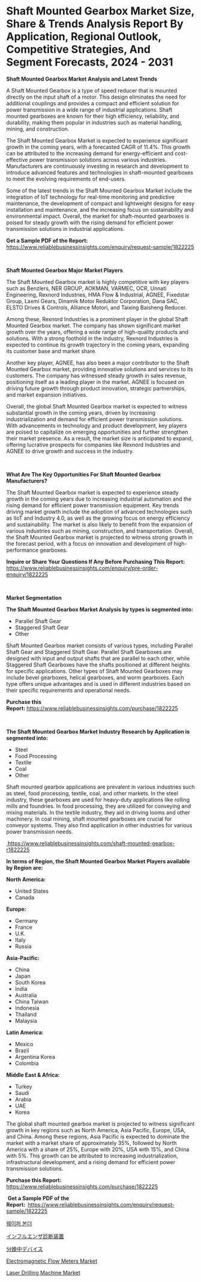 <p><h1>Shaft Mounted Gearbox Market Size, Share & Trends Analysis Report By Application, Regional Outlook, Competitive Strategies, And Segment Forecasts, 2024 - 2031</h1></p><p><strong>Shaft Mounted Gearbox Market Analysis and Latest Trends</strong></p>
<p><p>A Shaft Mounted Gearbox is a type of speed reducer that is mounted directly on the input shaft of a motor. This design eliminates the need for additional couplings and provides a compact and efficient solution for power transmission in a wide range of industrial applications. Shaft mounted gearboxes are known for their high efficiency, reliability, and durability, making them popular in industries such as material handling, mining, and construction.</p><p>The Shaft Mounted Gearbox Market is expected to experience significant growth in the coming years, with a forecasted CAGR of 11.4%. This growth can be attributed to the increasing demand for energy-efficient and cost-effective power transmission solutions across various industries. Manufacturers are continuously investing in research and development to introduce advanced features and technologies in shaft-mounted gearboxes to meet the evolving requirements of end-users.</p><p>Some of the latest trends in the Shaft Mounted Gearbox Market include the integration of IoT technology for real-time monitoring and predictive maintenance, the development of compact and lightweight designs for easy installation and maintenance, and the increasing focus on sustainability and environmental impact. Overall, the market for shaft-mounted gearboxes is poised for steady growth with the rising demand for efficient power transmission solutions in industrial applications.</p></p>
<p><strong>Get a Sample PDF of the Report:&nbsp;</strong> <a href="https://www.reliablebusinessinsights.com/enquiry/request-sample/1822225">https://www.reliablebusinessinsights.com/enquiry/request-sample/1822225</a></p>
<p>&nbsp;</p>
<p><strong>Shaft Mounted Gearbox Major Market Players</strong></p>
<p><p>The Shaft Mounted Gearbox market is highly competitive with key players such as Benzlers, NER GROUP, AOKMAN, VARMEC, OCR, Unnati Engineering, Rexnord Industries, HMA Flow & Industrial, AGNEE, Fixedstar Group, Laxmi Gears, Dinamik Motor Reduktor Corporation, Dana SAC, ELSTO Drives & Controls, Alliance Motori, and Taixing Baisheng Reducer.</p><p>Among these, Rexnord Industries is a prominent player in the global Shaft Mounted Gearbox market. The company has shown significant market growth over the years, offering a wide range of high-quality products and solutions. With a strong foothold in the industry, Rexnord Industries is expected to continue its growth trajectory in the coming years, expanding its customer base and market share.</p><p>Another key player, AGNEE, has also been a major contributor to the Shaft Mounted Gearbox market, providing innovative solutions and services to its customers. The company has witnessed steady growth in sales revenue, positioning itself as a leading player in the market. AGNEE is focused on driving future growth through product innovation, strategic partnerships, and market expansion initiatives.</p><p>Overall, the global Shaft Mounted Gearbox market is expected to witness substantial growth in the coming years, driven by increasing industrialization and demand for efficient power transmission solutions. With advancements in technology and product development, key players are poised to capitalize on emerging opportunities and further strengthen their market presence. As a result, the market size is anticipated to expand, offering lucrative prospects for companies like Rexnord Industries and AGNEE to drive growth and success in the industry.</p></p>
<p>&nbsp;</p>
<p><strong>What Are The Key Opportunities For Shaft Mounted Gearbox Manufacturers?</strong></p>
<p><p>The Shaft Mounted Gearbox market is expected to experience steady growth in the coming years due to increasing industrial automation and the rising demand for efficient power transmission equipment. Key trends driving market growth include the adoption of advanced technologies such as IIoT and Industry 4.0, as well as the growing focus on energy efficiency and sustainability. The market is also likely to benefit from the expansion of various industries such as mining, construction, and transportation. Overall, the Shaft Mounted Gearbox market is projected to witness strong growth in the forecast period, with a focus on innovation and development of high-performance gearboxes.</p></p>
<p><strong>Inquire or Share Your Questions If Any Before Purchasing This Report:</strong> <a href="https://www.reliablebusinessinsights.com/enquiry/pre-order-enquiry/1822225">https://www.reliablebusinessinsights.com/enquiry/pre-order-enquiry/1822225</a></p>
<p>&nbsp;</p>
<p><strong>Market Segmentation</strong></p>
<p><strong>The Shaft Mounted Gearbox Market Analysis by types is segmented into:</strong></p>
<p><ul><li>Parallel Shaft Gear</li><li>Staggered Shaft Gear</li><li>Other</li></ul></p>
<p><p>Shaft Mounted Gearbox market consists of various types, including Parallel Shaft Gear and Staggered Shaft Gear. Parallel Shaft Gearboxes are designed with input and output shafts that are parallel to each other, while Staggered Shaft Gearboxes have the shafts positioned at different heights for specific applications. Other types of Shaft Mounted Gearboxes may include bevel gearboxes, helical gearboxes, and worm gearboxes. Each type offers unique advantages and is used in different industries based on their specific requirements and operational needs.</p></p>
<p><strong>Purchase this Report:&nbsp;</strong><a href="https://www.reliablebusinessinsights.com/purchase/1822225">https://www.reliablebusinessinsights.com/purchase/1822225</a></p>
<p>&nbsp;</p>
<p><strong>The Shaft Mounted Gearbox Market Industry Research by Application is segmented into:</strong></p>
<p><ul><li>Steel</li><li>Food Processing</li><li>Textile</li><li>Coal</li><li>Other</li></ul></p>
<p><p>Shaft mounted gearbox applications are prevalent in various industries such as steel, food processing, textile, coal, and other markets. In the steel industry, these gearboxes are used for heavy-duty applications like rolling mills and foundries. In food processing, they are utilized for conveying and mixing materials. In the textile industry, they aid in driving looms and other machinery. In coal mining, shaft mounted gearboxes are crucial for conveyor systems. They also find application in other industries for various power transmission needs.</p></p>
<p><a href="https://www.reliablebusinessinsights.com/shaft-mounted-gearbox-r1822225">&nbsp;https://www.reliablebusinessinsights.com/shaft-mounted-gearbox-r1822225</a></p>
<p><strong>In terms of Region, the Shaft Mounted Gearbox Market Players available by Region are:</strong></p>
<p>
    <p> <strong> North America: </strong>
        <ul>
            <li>United States</li>
            <li>Canada</li>
        </ul>
        </p> 
    <p> <strong> Europe: </strong>
        <ul>
            <li>Germany</li>
            <li>France</li>
            <li>U.K.</li>
            <li>Italy</li>
            <li>Russia</li>
        </ul>
        </p> 
    <p> <strong> Asia-Pacific: </strong>
        <ul>
            <li>China</li>
            <li>Japan</li>
            <li>South Korea</li>
            <li>India</li>
            <li>Australia</li>
            <li>China Taiwan</li>
            <li>Indonesia</li>
            <li>Thailand</li>
            <li>Malaysia</li>
        </ul>
        </p> 
    <p> <strong> Latin America: </strong>
        <ul>
            <li>Mexico</li>
            <li>Brazil</li>
            <li>Argentina Korea</li>
            <li>Colombia</li>
        </ul>
        </p> 
    <p> <strong> Middle East & Africa: </strong>
        <ul>
            <li>Turkey</li>
            <li>Saudi</li>
            <li>Arabia</li>
            <li>UAE</li>
            <li>Korea</li>
        </ul>
    </p>
    </p>
<p><p>The global shaft mounted gearbox market is projected to witness significant growth in key regions such as North America, Asia Pacific, Europe, USA, and China. Among these regions, Asia Pacific is expected to dominate the market with a market share of approximately 35%, followed by North America with a share of 25%, Europe with 20%, USA with 15%, and China with 5%. This growth can be attributed to increasing industrialization, infrastructural development, and a rising demand for efficient power transmission solutions.</p></p>
<p><strong>Purchase this Report: </strong><a href="https://www.reliablebusinessinsights.com/purchase/1822225">https://www.reliablebusinessinsights.com/purchase/1822225</a></p>
<p>&nbsp;<strong>Get a Sample PDF of the Report:&nbsp;&nbsp;</strong><a href="https://www.reliablebusinessinsights.com/enquiry/request-sample/1822225">https://www.reliablebusinessinsights.com/enquiry/request-sample/1822225</a></p>
<p><strong></strong></p>
<p><p><a href="https://github.com/bunxhcci35271755/Market-Research-Report-List-2/blob/main/5886036166829.md">웨이퍼 본더</a></p><p><a href="https://github.com/deonnorth8/Market-Research-Report-List-1/blob/main/9261288156103.md">インフルエンザ診断装置</a></p><p><a href="https://github.com/LizaHeller2023/Market-Research-Report-List-1/blob/main/3624668156104.md">分娩中デバイス</a></p><p><a href="https://github.com/JuliaFadel1922/Market-Research-Report-List-1/blob/main/electromagnetic-flow-meters-market.md">Electromagnetic Flow Meters Market</a></p><p><a href="https://github.com/moyahfrancoestellec51j635wcx/Market-Research-Report-List-3/blob/main/laser-drilling-machine-market.md">Laser Drilling Machine Market</a></p></p>